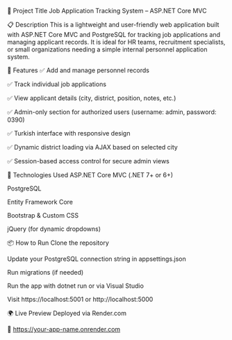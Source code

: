 📌 Project Title
Job Application Tracking System – ASP.NET Core MVC

📋 Description
This is a lightweight and user-friendly web application built with ASP.NET Core MVC and PostgreSQL for tracking job applications and managing applicant records.
It is ideal for HR teams, recruitment specialists, or small organizations needing a simple internal personnel application system.

🧩 Features
✅ Add and manage personnel records

✅ Track individual job applications

✅ View applicant details (city, district, position, notes, etc.)

✅ Admin-only section for authorized users (username: admin, password: 0390)

✅ Turkish interface with responsive design

✅ Dynamic district loading via AJAX based on selected city

✅ Session-based access control for secure admin views

🚀 Technologies Used
ASP.NET Core MVC (.NET 7+ or 6+)

PostgreSQL

Entity Framework Core

Bootstrap & Custom CSS

jQuery (for dynamic dropdowns)

📦 How to Run
Clone the repository

Update your PostgreSQL connection string in appsettings.json

Run migrations (if needed)

Run the app with dotnet run or via Visual Studio

Visit https://localhost:5001 or http://localhost:5000

🌍 Live Preview
Deployed via Render.com

🔗 https://your-app-name.onrender.com
